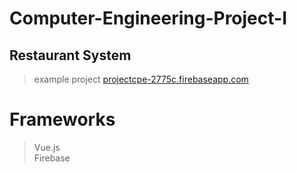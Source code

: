 # Computer-Engineering-Project-I
## Restaurant System

> example project
> <a href="projectcpe-2775c.firebaseapp.com">projectcpe-2775c.firebaseapp.com</a>

# Frameworks
> Vue.js <br>
> Firebase


